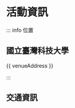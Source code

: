 <script setup lang="ts">
const venueAddress = '106 台北市大安區基隆路四段 43 號'
</script>

# 活動資訊

::: info <IconPhMapPin /> 位置

## 國立臺灣科技大學

{{ venueAddress }} <CopyButton :source="venueAddress" />

<!-- prettier-ignore -->
<ClientOnly>
  <Suspense>
    <LeafletMap class="map" />
    <template #fallback>
      <div class="map loading"><IconPhMapPinAreaBold /></div>
    </template>
  </Suspense>
</ClientOnly>

:::

## 交通資訊

<style scoped>
svg {
  vertical-align: text-bottom;
  display: inline-block;
}

.custom-block {
  .custom-block-title {
    font-size: large;
  }

  h2 {
    margin: 24px 0 16px;
    padding: 0;
    border-top: none;

    .header-anchor {
      display: none;
    }
  }

  /* Reset VitePress styles for map buttons */
  :deep(a:hover) {
    opacity: unset;
  }
}

@keyframes pulse {
  0% {
    background-color: var(--vp-c-gray-1);
    box-shadow: 0 0 0 0px var(--vp-c-gray-1);
  }
  100% {
    background-color: transparent;
    box-shadow: 0 0 0 20px transparent;
  }
}

.map {
  width: 100%;
  height: 400px;
  margin: 8px 0;
  border-radius: 4px;

  &.loading {
    display: flex;
    justify-content: center;
    align-items: center;
    font-size: xx-large;
    background-color: var(--vp-c-bg-elv);

    svg {
      padding: 2px;
      border-radius: 50%;
      animation: pulse 2s infinite;
    }
  }
}
</style>
